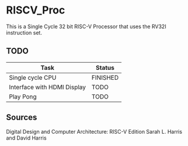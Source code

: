 # RISCV_Proc
This is a Single Cycle 32 bit RISC-V Processor that uses the RV32I instruction set. 

## TODO
| Task            | Status            |
| ----------            | ------            |
| Single cycle CPU  | FINISHED   |
| Interface with HDMI Display         | TODO   |
| Play Pong     | TODO      |




## Sources
Digital Design and Computer Architecture: RISC-V Edition
Sarah L. Harris and David Harris
